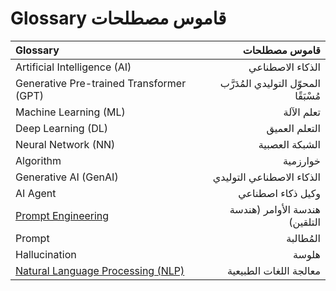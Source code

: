 # Glossary قاموس مصطلحات

| Glossary | قاموس مصطلحات |
|:----------------|-----------------:|
|Artificial Intelligence (AI)|	الذكاء الاصطناعي|
|Generative Pre-trained Transformer (GPT)|المحوّل التوليدي المُدَرَّب مُسْبَقًا|
|Machine Learning (ML)|تعلم الآلة|
|Deep Learning (DL)|	التعلم العميق|
|Neural Network (NN)|	الشبكة العصبية|
|Algorithm|	خوارزمية|
|Generative AI (GenAI)	|الذكاء الاصطناعي التوليدي|
|AI Agent|	وكيل ذكاء اصطناعي|
|[Prompt Engineering](https://aws.amazon.com/ar/what-is/prompt-engineering/)|هندسة الأوامر (هندسة التلقين)|
|Prompt|المُطالبة |
|Hallucination|هلوسة|
|[Natural Language Processing (NLP)](https://aws.amazon.com/what-is/nlp/)	|معالجة اللغات الطبيعية|

